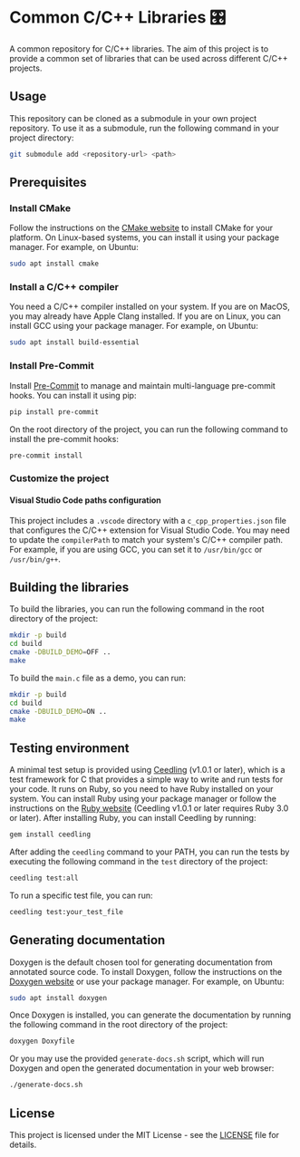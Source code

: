 # Common C/C++ Libraries 🎛️

A common repository for C/C++ libraries. The aim of this project is to provide a common set of libraries that can be used across different C/C++ projects.

## Usage

This repository can be cloned as a submodule in your own project repository. To use it as a submodule, run the following command in your project directory:

```bash
git submodule add <repository-url> <path>
```

## Prerequisites

### Install CMake

Follow the instructions on the [CMake website](https://cmake.org/download/) to install CMake for your platform. On Linux-based systems, you can install it using your package manager. For example, on Ubuntu:

```bash
sudo apt install cmake
```

### Install a C/C++ compiler

You need a C/C++ compiler installed on your system. If you are on MacOS, you may already have Apple Clang installed. If you are on Linux, you can install GCC using your package manager. For example, on Ubuntu:

```bash
sudo apt install build-essential
```

### Install Pre-Commit

Install [Pre-Commit](https://pre-commit.com/) to manage and maintain multi-language pre-commit hooks. You can install it using pip:

```bash
pip install pre-commit
```

On the root directory of the project, you can run the following command to install the pre-commit hooks:

```bash
pre-commit install
```

### Customize the project

#### Visual Studio Code paths configuration

This project includes a `.vscode` directory with a `c_cpp_properties.json` file that configures the C/C++ extension for Visual Studio Code. You may need to update the `compilerPath` to match your system's C/C++ compiler path. For example, if you are using GCC, you can set it to `/usr/bin/gcc` or `/usr/bin/g++`.

## Building the libraries

To build the libraries, you can run the following command in the root directory of the project:

```bash
mkdir -p build
cd build
cmake -DBUILD_DEMO=OFF ..
make
```

To build the `main.c` file as a demo, you can run:

```bash
mkdir -p build
cd build
cmake -DBUILD_DEMO=ON ..
make
```

## Testing environment

A minimal test setup is provided using [Ceedling](https://www.throwtheswitch.org/ceedling) (v1.0.1 or later), which is a test framework for C that provides a simple way to write and run tests for your code. It runs on Ruby, so you need to have Ruby installed on your system. You can install Ruby using your package manager or follow the instructions on the [Ruby website](https://www.ruby-lang.org/en/documentation/installation/) (Ceedling v1.0.1 or later requires Ruby 3.0 or later). After installing Ruby, you can install Ceedling by running:

```bash
gem install ceedling
```

After adding the `ceedling` command to your PATH, you can run the tests by executing the following command in the `test` directory of the project:

```bash
ceedling test:all
```

To run a specific test file, you can run:

```bash
ceedling test:your_test_file
```

## Generating documentation

Doxygen is the default chosen tool for generating documentation from annotated source code. To install Doxygen, follow the instructions on the [Doxygen website](https://www.doxygen.nl/download.html) or use your package manager. For example, on Ubuntu:

```bash
sudo apt install doxygen
```

Once Doxygen is installed, you can generate the documentation by running the following command in the root directory of the project:

```bash
doxygen Doxyfile
```

Or you may use the provided `generate-docs.sh` script, which will run Doxygen and open the generated documentation in your web browser:

```bash
./generate-docs.sh
```

## License

This project is licensed under the MIT License - see the [LICENSE](LICENSE) file for details.
